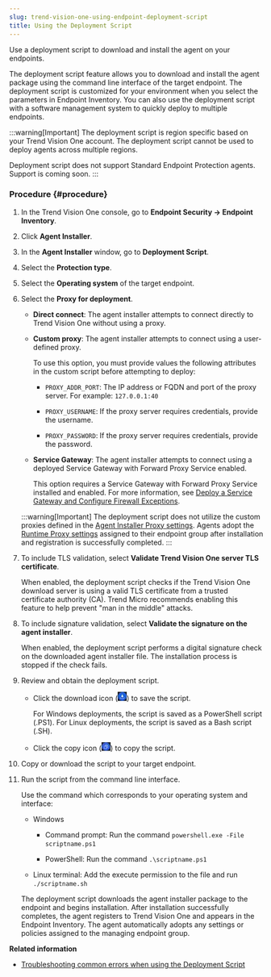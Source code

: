 ```yaml
---
slug: trend-vision-one-using-endpoint-deployment-script
title: Using the Deployment Script
---
```


Use a deployment script to download and install the agent on your endpoints.

The deployment script feature allows you to download and install the agent package using the command line interface of the target endpoint. The deployment script is customized for your environment when you select the parameters in Endpoint Inventory. You can also use the deployment script with a software management system to quickly deploy to multiple endpoints.

:::warning[Important]
The deployment script is region specific based on your Trend Vision One account. The deployment script cannot be used to deploy agents across multiple regions.

Deployment script does not support Standard Endpoint Protection agents. Support is coming soon.
:::

### Procedure {#procedure}

1.  In the Trend Vision One console, go to **Endpoint Security → Endpoint Inventory**.

2.  Click **Agent Installer**.

3.  In the **Agent Installer** window, go to **Deployment Script**.

4.  Select the **Protection type**.

5.  Select the **Operating system** of the target endpoint.

6.  Select the **Proxy for deployment**.

    - **Direct connect**: The agent installer attempts to connect directly to Trend Vision One without using a proxy.

    - **Custom proxy**: The agent installer attempts to connect using a user-defined proxy.

      To use this option, you must provide values the following attributes in the custom script before attempting to deploy:

      - `PROXY_ADDR_PORT`: The IP address or FQDN and port of the proxy server. For example: `127.0.0.1:40`

      - `PROXY_USERNAME`: If the proxy server requires credentials, provide the username.

      - `PROXY_PASSWORD`: If the proxy server requires credentials, provide the password.

    - **Service Gateway**: The agent installer attempts to connect using a deployed Service Gateway with Forward Proxy Service enabled.

      This option requires a Service Gateway with Forward Proxy Service installed and enabled. For more information, see [Deploy a Service Gateway and Configure Firewall Exceptions](deploy-service-gateway-exceptions.md).

    :::warning[Important]
    The deployment script does not utilize the custom proxies defined in the [Agent Installer Proxy settings](agent-installer-proxy-settings.md). Agents adopt the [Runtime Proxy settings](runtime-proxy-settings.md) assigned to their endpoint group after installation and registration is successfully completed.
    :::

7.  To include TLS validation, select **Validate Trend Vision One server TLS certificate**.

    When enabled, the deployment script checks if the Trend Vision One download server is using a valid TLS certificate from a trusted certificate authority (CA). Trend Micro recommends enabling this feature to help prevent "man in the middle" attacks.

8.  To include signature validation, select **Validate the signature on the agent installer**.

    When enabled, the deployment script performs a digital signature check on the downloaded agent installer file. The installation process is stopped if the check fails.

9.  Review and obtain the deployment script.

    - Click the download icon (![](/images/downloadInstaller=20230617123737.webp)) to save the script.

      For Windows deployments, the script is saved as a PowerShell script (.PS1). For Linux deployments, the script is saved as a Bash script (.SH).

    - Click the copy icon (![](/images/blueCopyIcon=GUID-53510da9-60f5-42ce-a552-9c3962185077.webp)) to copy the script.

10. Copy or download the script to your target endpoint.

11. Run the script from the command line interface.

    Use the command which corresponds to your operating system and interface:

    - Windows

      - Command prompt: Run the command `powershell.exe -File scriptname.ps1`

      - PowerShell: Run the command `.\scriptname.ps1`

    - Linux terminal: Add the execute permission to the file and run `./scriptname.sh`

    The deployment script downloads the agent installer package to the endpoint and begins installation. After installation successfully completes, the agent registers to Trend Vision One and appears in the Endpoint Inventory. The agent automatically adopts any settings or policies assigned to the managing endpoint group.

**Related information**

- [Troubleshooting common errors when using the Deployment Script](troubleshooting-deployment-script.md "Review solutions to resolving typical issues that may arise when attempting to use the deployment script to deploy endpoint agents.")
